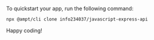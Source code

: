 To quickstart your app, run the following command: 

```bash
npx @ampt/cli clone info234037/javascript-express-api
```

Happy coding!